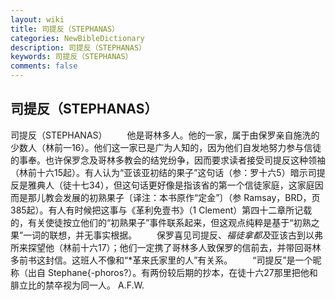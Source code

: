 ```yaml
---
layout: wiki
title: 司提反（STEPHANAS）
categories: NewBibleDictionary
description: 司提反（STEPHANAS）
keywords: 司提反（STEPHANAS）
comments: false
---
```


## 司提反（STEPHANAS）



司提反（STEPHANAS）
　　他是哥林多人。他的一家，属于由保罗亲自施洗的少数人（林前一16）。他们这一家已是广为人知的，因为他们自发地努力参与信徒的事奉。也许保罗念及哥林多教会的结党纷争，因而要求读者接受司提反这种领袖（林前十六15起）。有人认为“亚该亚初结的果子”这句话（参：罗十六5）暗示司提反是雅典人（徒十七34），但这句话更好像是指该省的第一个信徒家庭，这家庭因而是那儿教会发展的初熟果子〔译注：本书原作“定金”〕（参 Ramsay，BRD，页385起）。有人有时候把这事与《革利免壹书》（1 Clement）第四十二章所记载的，有关使徒按立他们的“初熟果子”事件联系起来，但这观点纯粹是基于“初熟之果”一词的联想，并无事实根据。
　　保罗喜见司提反、*福徒拿都及*亚该古到以弗所来探望他（林前十六17）；他们一定携了哥林多人致保罗的信前去，并带回哥林多前书这封信。这班人不像和“*革来氏家里的人”有关系。
　　“司提反”是一个昵称（出自 Stephane{-phoros?）。有两份较后期的抄本，在徒十六27那里把他和腓立比的禁卒视为同一人。
A.F.W.




